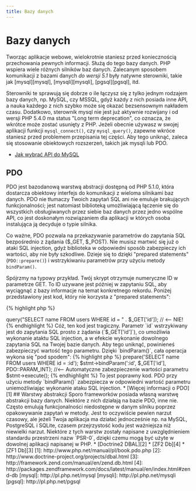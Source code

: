 ```yaml
---
title: Bazy danych
---
```


# Bazy danych

Tworząc aplikacje webowe, wielokrotnie staniesz przed koniecznością przechowania pewnych informacji. Służą do tego
bazy danych. PHP wspiera wiele różnych silników baz danych. Zalecanym sposobem komunikacji z bazami danych _do wersji
5.1_ były natywne sterowniki, takie jak [mysql][mysql], [mysqli][mysqli], [pgsql][pgsql], itd.

Sterowniki te sprawują się dobrze o ile łączysz się z tylko jednym rodzajem bazy danych, np. MySQL, czy MSSQL, gdyż
każdy z nich posiada inne API, a nauka każdego z nich szybko może się okazać bezsensownym nakładem czasu. Dodatkowo,
sterownik mysql nie jest już aktywnie rozwijany i od wersji PHP 5.4.0 ma status "Long term deprecation", co oznacza, że
wkrótce może zostać usunięty z PHP. Jeżeli obecnie używasz w swojej aplikacji funkcji `mysql_connect()`, czy
`mysql_query()`, zapewne wkróce staniesz przed problemem przepisania tej części. Aby tego uniknąć, zaleca się
stosowanie obiektowych rozszerzeń, takich jak mysqli lub PDO.

* [Jak wybrać API do MySQL](http://php.net/manual/en/mysqlinfo.api.choosing.php)

## PDO

PDO jest bazodanową warstwą abstracji dostępną od PHP 5.1.0, która dostarcza  obiektowy interfejs do komunikacji z
wieloma silnikami baz danych. PDO nie tłumaczy Twoich zapytań SQL ani nie emuluje brakujących funkcjonalności; jest
natomiast biblioteką umożliwiającą łączenie się do wszystkich obsługiwanych przez siebie baz danych przez jedno wspólne
API, co jest doskonałym rozwiązaniem dla aplikacji w których osoba instalująca ją decyduje o typie silnika. 

Co ważne, PDO pozwala na przekazywanie parametrów do zapytania SQL bezpośrednio z żądania ($_GET, $_POST). Nie musisz
martwić się już o ataki SQL injection, gdyż biblioteka w odpowiedni sposób zabezpieczy ich wartości, aby nie były
szkodliwe. Dzieje się to dzięki "prepared statements" (`PDO::prepare()`) i wstrzykiwaniu parametrów przy użyciu metody
`bindParam()`. 

Spójrzmy na typowy przykład. Twój skrypt otrzymuje numeryczne ID w parametrze GET. To ID uzywane jest później w
zapytaniu SQL, aby wyciągnąć z bazy informacje na temat konkretnego rekordu. Poniżej przedstawiony jest kod, który
nie korzysta z "prepared statements": 

{% highlight php %}
<?php
$pdo = new PDO('sqlite:users.db');
$pdo->query("SELECT name FROM users WHERE id = " . $_GET['id']); // <-- NIE!
{% endhighlight %}

Cóż, ten kod jest tragiczny. Parametr `id` wstrzykiwany jest do zapytania SQL prosto z żądania (`$_GET['id']`), co
umożliwia wykonanie ataktu SQL injection, a w efekcie wykonanie dowolnego zapytania SQL na Twojej bazie danych. Aby
tego uniknąć, powinieneś zabezpieczyć wartość tego parametru. Dzięki `bindParam()`, cała operacja wykona się "pod
spodem":

{% highlight php %}
<?php
$pdo = new PDO('sqlite:users.db');
$stmt = $pdo->prepare('SELECT name FROM users WHERE id = :id');
$stmt->bindParam(':id', $_GET['id'], PDO::PARAM_INT); //<-- Automatyczne zabezpieczenie wartości parametru
$stmt->execute();
{% endhighlight %}

To jest poprawny kod. PDO przy użyciu metody `bindParam()` zabezpiecza w odpowiedni wartość parametru uniemożliwiając
wykonanie ataku SQL injection.

* [Więcej informacji o PDO][1]

## Warstwy abstrakcji

Sporo frameworków posiada własną warstwę abstrakcji bazy danych. Niektóre z nich działają na bazie PDO, inne nie.
Często emulują funkcjonalności niedostępne w danym silniku poprzez opakowywanie zapytań w metody. Jest to oczywiście
pewien narzut czasowy, ale jeżeli Twoja aplikacja ma działać jednocześnie np. na MySQL, PostgreSQL i SQLite, czasem
przejrzystość kodu jest ważniejsza niż niewielki narzut.

Niektóre z tych warstw zostały napisane z uwzględnieniem standardu przestrzeni nazw `PSR-0`, dzięki czemu mogą być
użyte w dowolnej aplikacji napisanej w PHP.

* [Doctrine2 DBAL][2]
* [ZF2 Db][4]
* [ZF1 Db][3]

[1]: http://www.php.net/manual/pl/book.pdo.php
[2]: http://www.doctrine-project.org/projects/dbal.html
[3]: http://framework.zend.com/manual/en/zend.db.html
[4]: http://packages.zendframework.com/docs/latest/manual/en/index.html#zend-db

[mysql]: http://pl.php.net/mysql
[mysqli]: http://pl.php.net/mysqli
[pgsql]: http://pl.php.net/pgsql
